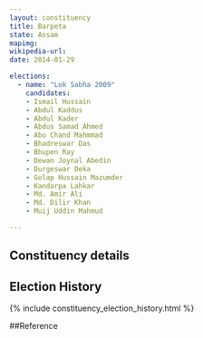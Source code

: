 ```yaml
---
layout: constituency
title: Barpeta
state: Assam
mapimg: 
wikipedia-url: 
date: 2014-01-29

elections: 
  - name: "Lok Sabha 2009"
    candidates: 
    - Ismail Hussain 
    - Abdul Kaddus 
    - Abdul Kader 
    - Abdus Samad Ahmed 
    - Abu Chand Mahmmad 
    - Bhadreswar Das 
    - Bhupen Ray 
    - Dewan Joynal Abedin 
    - Durgeswar Deka 
    - Golap Hussain Mazumder 
    - Kandarpa Lahkar 
    - Md. Amir Ali 
    - Md. Dilir Khan 
    - Muij Uddin Mahmud 

---
```

## Constituency details


## Election History
{% include constituency_election_history.html %}

##Reference

